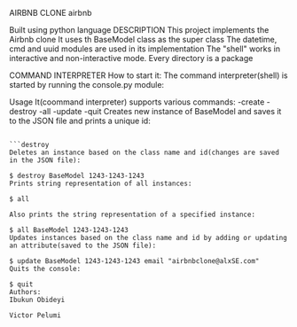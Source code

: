 AIRBNB CLONE
airbnb

Built using python language
DESCRIPTION
This project implements the Airbnb clone It uses th BaseModel class as the super class The datetime, cmd and uuid modules are used in its implementation The "shell" works in interactive and non-interactive mode. Every directory is a package

COMMAND INTERPRETER
How to start it: The command interpreter(shell) is started by running the console.py module:

 Usage
It(coommand interpreter) supports various commands: -create -destroy -all -update -quit
Creates new instance of BaseModel and saves it to the JSON file and prints a unique id:

```$ create BaseModel

```destroy
Deletes an instance based on the class name and id(changes are saved in the JSON file):

$ destroy BaseModel 1243-1243-1243
Prints string representation of all instances:

$ all

Also prints the string representation of a specified instance:

$ all BaseModel 1243-1243-1243
Updates instances based on the class name and id by adding or updating an attribute(saved to the JSON file):

$ update BaseModel 1243-1243-1243 email "airbnbclone@alxSE.com"
Quits the console:

$ quit
Authors:
Ibukun Obideyi

Victor Pelumi
